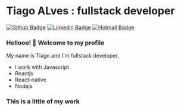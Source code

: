 # Tiago ALves : fullstack developer

[![Github Badge](https://img.shields.io/badge/-Github-000?style=flat-square&logo=Github&logoColor=white&link=https://github.com/lucasgdb)](https://github.com/TiagoaReis)
[![Linkedin Badge](https://img.shields.io/badge/-LinkedIn-blue?style=flat-square&logo=Linkedin&logoColor=white&link=https://www.linkedin.com/in/tiago-alves-87853730/)](https://www.linkedin.com/in/tiago-alves-87853730/)
[![Hotmail Badge](https://img.shields.io/badge/-Hotmail-c14438?style=flat-square&logo=Gmail&logoColor=white&link=mailto:tiagoareis@hotmail.com)](mailto:tiagoareis@hotmail.com)

### Hellooo! 👋 Welcome to my profile

My name is Tiago and I'm fullstack developer.

 - I work with Javascript
 - Reactjs
 - React-native
 - Nodejs


### This is a little of my work
